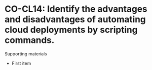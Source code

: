 # CO-CL14:  	Identify the advantages and disadvantages of automating cloud deployments by scripting commands.	 

Supporting materials

* First item